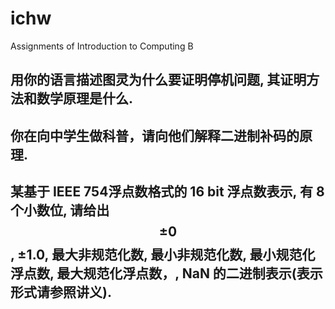 # ichw
Assignments of Introduction to Computing B
## 用你的语言描述图灵为什么要证明停机问题, 其证明方法和数学原理是什么.
## 你在向中学生做科普，请向他们解释二进制补码的原理.
## 某基于 IEEE 754浮点数格式的 16 bit 浮点数表示, 有 8 个小数位, 请给出 $$\pm 0$$, ±1.0, 最大非规范化数, 最小非规范化数, 最小规范化浮点数, 最大规范化浮点数，, NaN 的二进制表示(表示形式请参照讲义).
